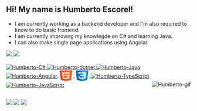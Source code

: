 <link rel="stylesheet" href="https://cdn.jsdelivr.net/gh/devicons/devicon@v2.15.1/devicon.min.css">
          
## Hi! My name is Humberto Escorel!

- I am currently working as a backend developer and I'm also required to know to do basic frontend.
- I am currently improving my knowlegde on C# and learning Java.
- I can also make single page applications using Angular.

<div>
  <a href="https://beacons.ai/humbertoe1">
  <img height="180em" src="https://github-readme-stats.vercel.app/api?username=humbertoe1&show_icons=true&theme=radical&include_all_commits=true&count_private=true"/>
  <img height="180em" src="https://github-readme-stats.vercel.app/api/top-langs/?username=humbertoe1&layout=compact&langs_count=16&theme=radical"/>
</div>
  
<div style="display: inline_block"><br>
  <img align="center" alt="Humberto-C#" height="30" width="40" src="https://cdn.jsdelivr.net/gh/devicons/devicon/icons/csharp/csharp-original.svg"> 
  <img align="center" alt="Humberto-dotnet" height="30" width="40" src="https://cdn.jsdelivr.net/gh/devicons/devicon/icons/dotnetcore/dotnetcore-original.svg">
  <img align="center" alt="Humberto-Java" height="30" width="40" src="https://cdn.jsdelivr.net/gh/devicons/devicon/icons/java/java-original.svg">
  <img align="center" alt="Humberto-Angular" height="30" width="40" src="https://cdn.jsdelivr.net/gh/devicons/devicon/icons/angularjs/angularjs-original.svg">
  <img align="center" alt="Humberto-HTML" height="30" width="40" src="https://raw.githubusercontent.com/devicons/devicon/master/icons/html5/html5-original.svg">
  <img align="center" alt="Humberto-CSS" height="30" width="40" src="https://raw.githubusercontent.com/devicons/devicon/master/icons/css3/css3-original.svg">
   <img align="center" alt="Humberto-TypeScript" height="30" width="40" src="https://cdn.jsdelivr.net/gh/devicons/devicon/icons/typescript/typescript-original.svg">
  <img align="center" alt="Humberto-JavaScript" height="30" width="40" src="https://cdn.jsdelivr.net/gh/devicons/devicon/icons/javascript/javascript-original.svg">
   <img align="right" alt="Humberto-gif" src="https://2007rshelp.com/img/calcimg/img_firemaking.gif">
</div>
  
##
  
<div>
  <a href="https://instagram.com/humbertoeb" target="_blank"><img src="https://img.shields.io/badge/-Instagram-%23E4405F?style=for-the-badge&logo=instagram&logoColor=white" target="_blank"></a>
  <a href = "mailto:humbertoescorel@gmail.com"><img src="https://img.shields.io/badge/Gmail-D14836?style=for-the-badge&logo=gmail&logoColor=white" target="_blank"></a>
  <a href="https://www.linkedin.com/in/humberto-escorel-154641127" target="_blank"><img src="https://img.shields.io/badge/-LinkedIn-%230077B5?style=for-the-badge&logo=linkedin&logoColor=white" target="_blank"></a>   
</div>
